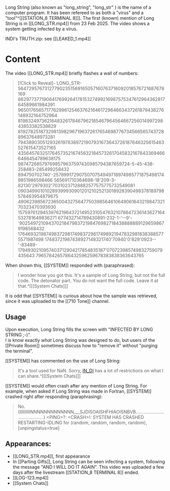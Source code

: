 Long String (also known as "long_string", "long_str" ) is the name of a computer program. It has been refereed to as both a "virus" and a "tool"^[[[STATION_8 TERMINAL 8]]].  The first (known) mention of Long String is in [[LONG_STR.mp4]] from 23 Feb 2025. The video shows a system getting infected by a virus. 


INDI's TRUTH.zip: see [[LEAKED_1.mp4]]

# Content
The video [[LONG_STR.mp4]] briefly flashes a wall of numbers:

> [!Click to Reveal]-
> LONG_STR-564729576731277902351569165057160763716092018576721687678169
> 86297737719064176992641781532749921698757534761296436281764589661984391
> 96501765657177629961254637621646172964663437261879438276148932164752964
> 819832497362164832617846796218546796456466725601499729843853382538829
> 8192782518732981398296719637261765469877673456656574372889637648973281
> 79438903051293261978389721907931673643726187646325615463527615473527165
> 435645763251764573521674563218457326170458321678433694666466454789638175
> 987472685797698579637597430985794387659724-5-45-438-258483-285499258432
> 894750702740'-25789917290750707549497189749857718754981749851986598466
> 565691710364698-18'209-3-82130'2979302'70310237128882577575775732549081
> 09034990101028939993090120121025213018928390498378189798578463954879675
> 490623985672365004327564775039856461064906164321984732170323470393930
> 157597612945397621964372149523105476321078647236143627164532781649836271
> 677432714789430891-232-1-'--9'-
> '90254972109437021847983721984769827184388888891296598679198568432
> 176469321987498372981749837296174989219478329818383885775571987498
> 17483721987438927148321740'70940'0'829'0923--
> '-83489-1794930210957403712904217854835187'070723985749832759079435643
> 7965784265786432596259678383838363643765

When shown this, [[SYSTEM]] responded with (paraphrased):

> I wonder how you got this. It's a sample of Long String, but not the full code. The detonator part. You do not want the full code. Leave it at that.^[[[System Chats]]]

It is odd that [[SYSTEM]] is curious about how the sample was retrieved, since it was uploaded to the [[710 Tone]] channel. 
## Usage
Upon execution, Long String fills the screen with "INFECTED BY LONG STRING ;-)".  
I is know exactly *what* Long String was designed to do, but users of the [[Private Room]] sometimes discuss how to "remove it" without "purging the terminal".

[[SYSTEM]] has commented on the use of Long String:

> It's a tool used for NaN. Sorry, [IN_DI](INDI) has a lot of restrictions on what I can share.^[[[System Chats]]]

[[SYSTEM]] would often crash after any mention of Long String. For example, when asked if Long String was made in Fortran, [[SYSTEM]] crashed right after responding (paraphrasing):

> No. 
> (IIIIIIIIINNNNNNNNNNNNN___SJDISOAISHFHIAOISNBVB..........................................)
> \<PING\>?:
> \<CRASH\>!: SYSTEM HAS CRASHED RESTARTING-IDLING for (random, random, random, random), \[unpingstatus=true\]


## Appearances:
- [[LONG_STR.mp4]], first appearance
- In [[Parting Gifts]], Long String can be seen infecting a system, following the message "AND I WILL DO IT AGAIN". This video was uploaded a few days after the livestream [[STATION_8 TERMINAL 8]] ended.
- [[LOG-123.mp4]]
- [[System Chats]]

[^1]: [[STATION_8 TERMINAL 8]]
